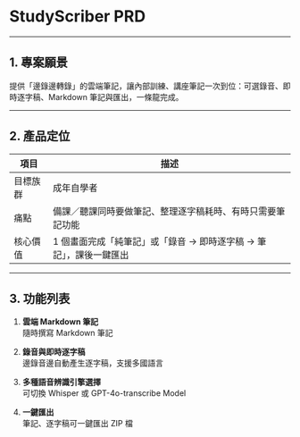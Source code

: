 # StudyScriber PRD

---

## 1. 專案願景

提供「邊錄邊轉錄」的雲端筆記，讓內部訓練、講座筆記一次到位：可選錄音、即時逐字稿、Markdown 筆記與匯出，一條龍完成。

---

## 2. 產品定位

| 項目     | 描述                                                               |
| -------- | ------------------------------------------------------------------ |
| 目標族群 | 成年自學者                                                         |
| 痛點     | 備課／聽課同時要做筆記、整理逐字稿耗時、有時只需要筆記功能         |
| 核心價值 | 1 個畫面完成「純筆記」或「錄音 → 即時逐字稿 → 筆記」，課後一鍵匯出 |

---

## 3. 功能列表

1. **雲端 Markdown 筆記**  
   隨時撰寫 Markdown 筆記

2. **錄音與即時逐字稿**  
   邊錄音邊自動產生逐字稿，支援多國語言

3. **多種語音辨識引擎選擇**  
   可切換 Whisper 或 GPT-4o-transcribe Model

4. **一鍵匯出**  
   筆記、逐字稿可一鍵匯出 ZIP 檔

